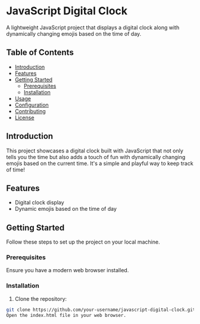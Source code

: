 # JavaScript Digital Clock 

A lightweight JavaScript project that displays a digital clock along with dynamically changing emojis based on the time of day.

## Table of Contents
- [Introduction](#introduction)
- [Features](#features)
- [Getting Started](#getting-started)
  - [Prerequisites](#prerequisites)
  - [Installation](#installation)
- [Usage](#usage)
- [Configuration](#configuration)
- [Contributing](#contributing)
- [License](#license)

## Introduction

This project showcases a digital clock built with JavaScript that not only tells you the time but also adds a touch of fun with dynamically changing emojis based on the current time. It's a simple and playful way to keep track of time!

## Features

- Digital clock display
- Dynamic emojis based on the time of day

## Getting Started

Follow these steps to set up the project on your local machine.

### Prerequisites

Ensure you have a modern web browser installed.

### Installation

1. Clone the repository:

```bash
git clone https://github.com/your-username/javascript-digital-clock.git
Open the index.html file in your web browser.



